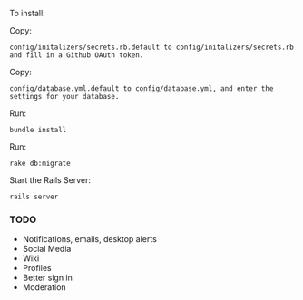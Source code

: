 To install:


Copy:

```
config/initalizers/secrets.rb.default to config/initalizers/secrets.rb and fill in a Github OAuth token.
```


Copy:

```
config/database.yml.default to config/database.yml, and enter the settings for your database.
```

Run:

```
bundle install
```

Run:

```
rake db:migrate
```

Start the Rails Server:

```
rails server
```


### TODO

* Notifications, emails, desktop alerts
* Social Media
* Wiki
* Profiles
* Better sign in
* Moderation